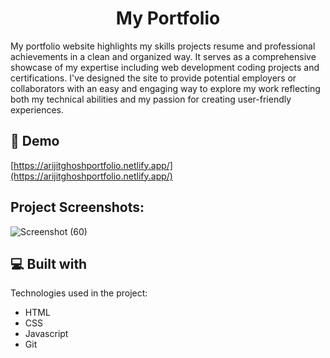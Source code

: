 <h1 align="center" id="title">My Portfolio</h1>

<p id="description">My portfolio website highlights my skills projects resume and professional achievements in a clean and organized way. It serves as a comprehensive showcase of my expertise including web development coding projects and certifications. I've designed the site to provide potential employers or collaborators with an easy and engaging way to explore my work reflecting both my technical abilities and my passion for creating user-friendly experiences.</p>

<h2>🚀 Demo</h2>

[https://arijitghoshportfolio.netlify.app/](https://arijitghoshportfolio.netlify.app/)


<h2>Project Screenshots:</h2>


![Screenshot (60)](https://github.com/user-attachments/assets/d41276dc-9907-4050-96dd-57423b8a3216)
  
  
<h2>💻 Built with</h2>

Technologies used in the project:

*   HTML
*   CSS
*   Javascript
*   Git
